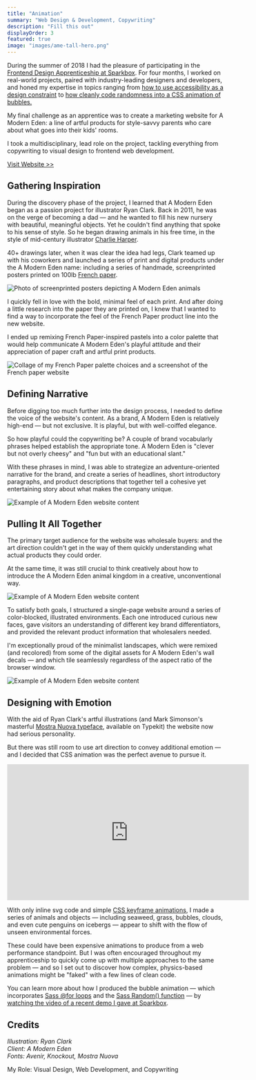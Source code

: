 ```yaml
---
title: "Animation"
summary: "Web Design & Development, Copywriting"
description: "Fill this out"
displayOrder: 3
featured: true
image: "images/ame-tall-hero.png"
---
```


During the summer of 2018 I had the pleasure of participating in the [Frontend Design Apprenticeship at Sparkbox](https://seesparkbox.com/foundry/2018_fed_apprentice_announcement). For four months, I worked on real-world projects, paired with industry-leading designers and developers, and honed my expertise in topics ranging from [how to use accessibility as a design constraint](https://seesparkbox.com/foundry/accessible_by_design) to [how cleanly code randomness into a CSS animation of bubbles.](https://seesparkbox.com/foundry/scrolling_css_animations)

My final challenge as an apprentice was to create a marketing website for A Modern Eden: a line of artful products for style-savvy parents who care about what goes into their kids' rooms.

I took a multidisciplinary, lead role on the project, tackling everything from copywriting to visual design to frontend web development.

[Visit Website >>](http://amoderneden.netlify.com)

## Gathering Inspiration

During the discovery phase of the project, I learned that A Modern Eden began as a passion project for illustrator Ryan Clark. Back in 2011, he was on the verge of becoming a dad — and he wanted to fill his new nursery with beautiful, meaningful objects. Yet he couldn't find anything that spoke to his sense of style. So he began drawing animals in his free time, in the style of mid-century illustrator [Charlie Harper](https://www.charleyharperartstudio.com/).

40+ drawings later, when it was clear the idea had legs, Clark teamed up with his coworkers and launched a series of print and digital products under the A Modern Eden name: including a series of handmade, screenprinted posters printed on 100lb [French paper](https://www.frenchpaper.com/).

![Photo of screenprinted posters depicting A Modern Eden animals](/images/ame-posters-wall.png)

I quickly fell in love with the bold, minimal feel of each print. And after doing a little research into the paper they are printed on, I knew that I wanted to find a way to incorporate the feel of the French Paper product line into the new website.

I ended up remixing French Paper-inspired pastels into a color palette that would help communicate A Modern Eden's playful attitude and their appreciation of paper craft and artful print products.

![Collage of my French Paper palette choices and a screenshot of the French paper website](/images/ame-french-palette.png)

## Defining Narrative

Before digging too much further into the design process, I needed to define the voice of the website's content. As a brand, A Modern Eden is relatively high-end — but not exclusive. It is playful, but with well-coiffed elegance.

So how playful could the copywriting be? A couple of brand vocabularly phrases helped establish the appropriate tone. A Modern Eden is "clever but not overly cheesy" and "fun but with an educational slant."

With these phrases in mind, I was able to strategize an adventure-oriented narrative for the brand, and create a series of headlines, short introductory paragraphs, and product descriptions that together tell a cohesive yet entertaining story about what makes the company unique.

![Example of A Modern Eden website content](/images/ame-content-strategy.png)

## Pulling It All Together

The primary target audience for the website was wholesale buyers: and the art direction couldn't get in the way of them quickly understanding what actual products they could order.

At the same time, it was still crucial to think creatively about how to introduce the A Modern Eden animal kingdom in a creative, unconventional way.

![Example of A Modern Eden website content](/images/ame-polar-environment.png)

To satisfy both goals, I structured a single-page website around a series of color-blocked, illustrated environments. Each one introduced curious new faces, gave visitors an understanding of different key brand differentiators, and provided the relevant product information that wholesalers needed.

I'm exceptionally proud of the minimalist landscapes, which were remixed (and recolored) from some of the digital assets for A Modern Eden's wall decals — and which tile seamlessly regardless of the aspect ratio of the browser window.

![Example of A Modern Eden website content](/images/ame-ocean-and-desert-environment.png)

## Designing with Emotion

With the aid of Ryan Clark's artful illustrations (and Mark Simonson's masterful [Mostra Nuova typeface](https://fonts.adobe.com/fonts/mostra-nuova), available on Typekit) the website now had serious personality.

But there was still room to use art direction to convey additional emotion — and I decided that CSS animation was the perfect avenue to pursue it.

<div class="fluid-video">
<iframe width="560" height="315" src="https://www.youtube.com/embed/5JPAlq2jhpw" frameborder="0" allow="autoplay; encrypted-media" allowfullscreen></iframe>
</div>

With only inline svg code and simple [CSS keyframe animations](https://developer.mozilla.org/en-US/docs/Web/CSS/@keyframes), I made a series of animals and objects — including seaweed, grass, bubbles, clouds, and even cute penguins on icebergs — appear to shift with the flow of unseen environmental forces.

These could have been expensive animations to produce from a web performance standpoint. But I was often encouraged throughout my apprenticeship to quickly come up with multiple approaches to the same problem — and so I set out to discover how complex, physics-based animations might be "faked" with a few lines of clean code.

You can learn more about how I produced the bubble animation — which incorporates [Sass @for loops](http://thesassway.com/intermediate/if-for-each-while#for) and the [Sass Random() function](https://blog.codepen.io/2013/08/26/random-function-in-sass/) — by [watching the video of a recent demo I gave at Sparkbox](https://seesparkbox.com/foundry/scrolling_css_animations).

## Credits

_Illustration: Ryan Clark_  
_Client: A Modern Eden_  
_Fonts: Avenir, Knockout, Mostra Nuova_

My Role: Visual Design, Web Development, and Copywriting
